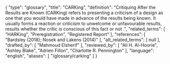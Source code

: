 {
    "type": "glossary",
    "title": "CARKing",
    "definition": "Critiquing After the Results are Known (CARKing) refers to presenting a criticism of a design as one that you would have made in advance of the results being known. It usually forms a reaction or criticism to unwelcome or unfavourable results, results whether the critic is conscious of this fact or not .",
    "related_terms": [
        "HARKing",
        "Preregistration",
        "Registered Report"
    ],
    "references": [
        "Bardsley (2018); Nosek and Lakens (2014)"
    ],
    "alt_related_terms": [
        null
    ],
    "drafted_by": [
        "Mahmoud Elsherif"
    ],
    "reviewed_by": [
        "Ali H. Al-Hoorie",
        "Ashley Blake",
        "Adrien Fillon",
        "Charlotte R. Pennington"
    ],
    "language": "english",
    "aliases": [
        "/glossary/carking"
    ]
}
